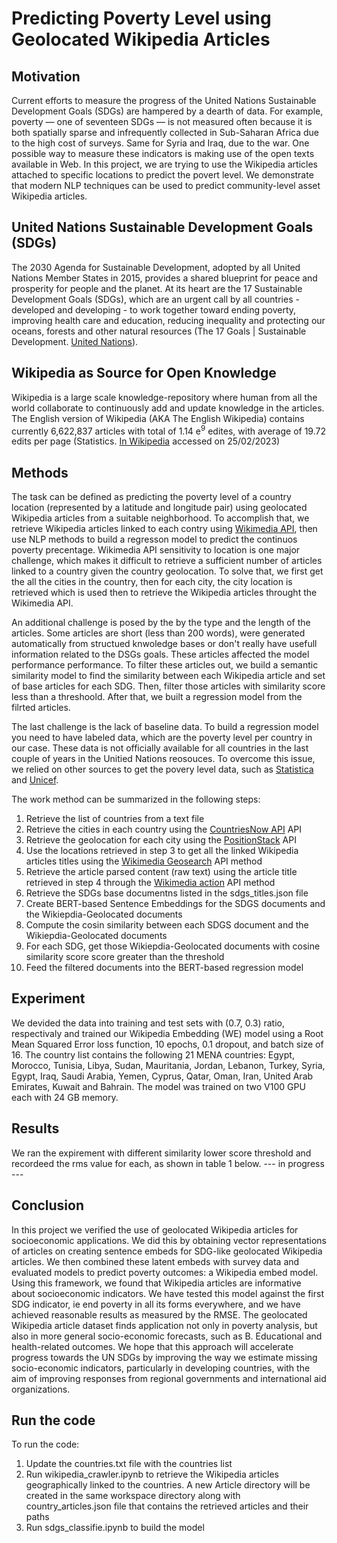 
Predicting Poverty Level using Geolocated Wikipedia Articles
==============

## Motivation
Current efforts to measure the progress of the United Nations Sustainable Development Goals (SDGs) are hampered by a dearth of data. 
For example, poverty — one of seventeen SDGs — is not measured often because it is both spatially sparse and infrequently collected in Sub-Saharan Africa due to the high cost of surveys.
Same for Syria and Iraq, due to the war. One possible way to measure these indicators is making use of the open texts available in Web.
In this project, we are trying to use the Wikipedia articles attached to specific locations to predict the povert level. 
We demonstrate that modern NLP techniques can be used to predict community-level asset Wikipedia articles.  

## United Nations Sustainable Development Goals (SDGs)
The 2030 Agenda for Sustainable Development, adopted by all United Nations Member States in 2015, provides a shared blueprint for peace and prosperity for people and the planet. At its heart are the 17 Sustainable Development Goals (SDGs), which are an urgent call by all countries - developed and developing - to work together toward ending poverty, improving health care and education, reducing inequality and protecting our oceans, forests and other natural resources (The 17 Goals | Sustainable Development. [United Nations](https://sdgs.un.org/goals)).

## Wikipedia as Source for Open Knowledge
Wikipedia is a large scale knowledge-repository where human from all the world collaborate to continuously add and update knowledge in the articles. The English version of Wikipedia (AKA The English Wikipedia) contains currently 6,622,837 articles with total of 1.14 e<sup>9</sup> edites, with average of 19.72 edits per page (Statistics. [In Wikipedia](https://en.wikipedia.org/wiki/Special:Statistics) accessed on 25/02/2023)

## Methods
The task can be defined as predicting the poverty level of a country location (represented by a latitude and longitude pair) using geolocated Wikipedia articles from a suitable neighborhood.
To accomplish that, we retrieve Wikipedia articles linked to each contry using [Wikimedia API](https://www.mediawiki.org/wiki/API:Main_page), then use NLP methods to build a regresson model to predict the continuos poverty precentage. Wikimedia API sensitivity to location is one major challenge, which makes it difficult to retrieve a sufficient number of articles linked to a country given the country geolocation. To solve that, we first get the all the cities in the country, then for each city, the city location is retrieved which is used then to retrieve the Wikipedia articles throught the Wikimedia API.

An additional challenge is posed by the by the type and the length of the articles. Some articles are short (less than 200 words), were generated automatically from structued knwoledge bases or don't really have usefull information related to the DSGs goals. These articles affected the model performance performance. To filter these articles out, we build a semantic similarity model to find the similarity between each Wikipedia article and set of base articles for each SDG. Then, filter those articles with similarity score less than a threshoold. After that, we built a regression model from the filrted articles.

The last challenge is the lack of baseline data. To build a regression model you need to have labeled data, which are the poverty level per country in our case. These data is not officially available for all countries in the last couple of years in the Unitied Nations reosouces. To overcome this issue, we relied on other sources to get the povery level data, such as [Statistica](https://www.statista.com/statistics/1237041/poverty-headcount-ratio-in-egypt) and [Unicef](https://www.unicef.org).

The work method can be summarized in the following steps:
1. Retrieve the list of countries from a text file
2. Retrieve the cities in each country using the [CountriesNow API](https://countriesnow.space) API
3. Retrieve the geolocation for each city using the [PositionStack](https://positionstack.com) API
4. Use the locations retrieved in step 3 to get all the linked Wikipedia articles titles using the [Wikimedia Geosearch](https://www.mediawiki.org/wiki/API:Geosearch) API method
5. Retrieve the article parsed content (raw text) using the article title retrieved in step 4 through the [Wikimedia action](https://www.mediawiki.org/wiki/API:Main_page#Uses_for_the_MediaWiki_Action_API) API method
6. Retrieve the SDGs base documentns listed in the sdgs_titles.json file
7. Create BERT-based Sentence Embeddings for the SDGS documents and the Wikiepdia-Geolocated documents
8. Compute the cosin similarity between each SDGS document and the Wikiepdia-Geolocated documents
9. For each SDG, get those  Wikiepdia-Geolocated documents with cosine similarity score score greater than the threshold
10. Feed the filtered documents into the BERT-based regression model

## Experiment
We devided the data into training and test sets with (0.7, 0.3) ratio, respectivaly and trained our Wikipedia Embedding (WE) model using a Root Mean Squared Error loss function, 10 epochs, 0.1 dropout, and batch size of 16. The country list contains the following 21 MENA countries: Egypt, Morocco, Tunisia, Libya, Sudan, Mauritania, Jordan, Lebanon, Turkey, Syria, Egypt, Iraq, Saudi Arabia, Yemen, Cyprus, Qatar, Oman, Iran, United Arab Emirates, Kuwait and Bahrain. The model was trained on two V100 GPU each with 24 GB memory.

## Results
We ran the expirement with different similarity lower score threshold and recordeed the rms value for each, as shown in table 1 below.
--- in progress ---

## Conclusion
In this project we verified the use of geolocated Wikipedia articles for socioeconomic applications. We did this by obtaining vector representations of articles on creating sentence embeds for SDG-like geolocated Wikipedia articles. We then combined these latent embeds with survey data and evaluated models to predict poverty outcomes: a Wikipedia embed model. Using this framework, we found that Wikipedia articles are informative about socioeconomic indicators. We have tested this model against the first SDG indicator, ie end poverty in all its forms everywhere, and we have achieved reasonable results as measured by the RMSE. The geolocated Wikipedia article dataset finds application not only in poverty analysis, but also in more general socio-economic forecasts, such as B. Educational and health-related outcomes. We hope that this approach will accelerate progress towards the UN SDGs by improving the way we estimate missing socio-economic indicators, particularly in developing countries, with the aim of improving responses from regional governments and international aid organizations.

## Run the code
To run the code:
1. Update the countries.txt file with the countries list
2. Run wikipedia_crawler.ipynb to retrieve the Wikipedia articles geographically linked to the countries. A new Article directory will be created in the same workspace directory along with country_articles.json file that contains the retrieved articles and their paths
3. Run sdgs_classifie.ipynb to build the model
